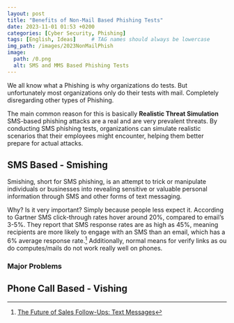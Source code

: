 ```yaml
---
layout: post
title: "Benefits of Non-Mail Based Phishing Tests"
date: 2023-11-01 01:53 +0200
categories: [Cyber Security, Phishing]
tags: [English, Ideas]     # TAG names should always be lowercase
img_path: /images/2023NonMailPhish
image:
  path: /0.png
  alt: SMS and MMS Based Phishing Tests
---
```


We all know what a Phishing is why organizations do tests. But unfortunately most organizations only do their tests with mail. Completely disregarding other types of Phishing.

The main common reason for this is basically **Realistic Threat Simulation** SMS-based phishing attacks are a real and are very prevalent threats. By conducting SMS phishing tests, organizations can simulate realistic scenarios that their employees might encounter, helping them better prepare for actual attacks.

## SMS Based - Smishing

Smishing, short for SMS phishing, is an attempt to trick or manipulate individuals or businesses into revealing sensitive or valuable personal information through SMS and other forms of text messaging.

Why? Is it very important? Simply because people less expect it. According to Gartner SMS click-through rates hover around 20%, compared to email’s 3-5%. They report that SMS response rates are as high as 45%, meaning recipients are more likely to engage with an SMS than an email, which has a 6% average response rate.[^1] Additionally, normal means for verify links as ou do computes/mails do not work really well on phones.

### Major Problems

## Phone Call Based - Vishing

[^1]: [The Future of Sales Follow-Ups: Text Messages](https://www.gartner.com/en/digital-markets/insights/the-future-of-sales-follow-ups-text-messages)